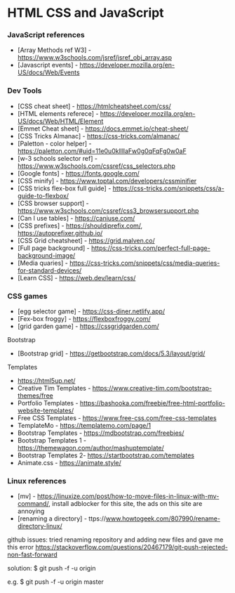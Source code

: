 
# HTML CSS and JavaScript

### JavaScript references
* [Array Methods ref W3] - https://www.w3schools.com/jsref/jsref_obj_array.asp
* [Javascript events] - https://developer.mozilla.org/en-US/docs/Web/Events

### Dev Tools
* [CSS cheat sheet] - https://htmlcheatsheet.com/css/
* [HTML elements referece] - https://developer.mozilla.org/en-US/docs/Web/HTML/Element
* [Emmet Cheat sheet] - https://docs.emmet.io/cheat-sheet/
* [CSS Tricks Almanac] - https://css-tricks.com/almanac/
* [Paletton - color helper] - https://paletton.com/#uid=11e0u0kllllaFw0g0qFqFg0w0aF
* [w-3 schools selector ref] - https://www.w3schools.com/cssref/css_selectors.php
* [Google fonts] - https://fonts.google.com/
* [CSS minify] - https://www.toptal.com/developers/cssminifier
* [CSS tricks flex-box full guide] - https://css-tricks.com/snippets/css/a-guide-to-flexbox/
* [CSS browser support] - https://www.w3schools.com/cssref/css3_browsersupport.php
* [Can I use tables] - https://caniuse.com/
* [CSS prefixes] - https://shouldiprefix.com/, https://autoprefixer.github.io/
* [CSS Grid cheatsheet] - https://grid.malven.co/
* [Full page background] - https://css-tricks.com/perfect-full-page-background-image/
* [Media quaries] - https://css-tricks.com/snippets/css/media-queries-for-standard-devices/
* [Learn CSS] - https://web.dev/learn/css/

### CSS games
* [egg selector game] - https://css-diner.netlify.app/
* [Fex-box froggy] - https://flexboxfroggy.com/
* [grid garden game] - https://cssgridgarden.com/

Bootstrap
* [Bootstrap grid] - https://getbootstrap.com/docs/5.3/layout/grid/

Templates
* https://html5up.net/
* Creative Tim Templates - https://www.creative-tim.com/bootstrap-themes/free
* Portfolio Templates - https://bashooka.com/freebie/free-html-portfolio-website-templates/
* Free CSS Templates - https://www.free-css.com/free-css-templates
* TemplateMo - https://templatemo.com/page/1
* Bootstrap Templates - https://mdbootstrap.com/freebies/
* Bootstrap Templates 1 - https://themewagon.com/author/mashuptemplate/
* Bootstrap Templates 2- https://startbootstrap.com/templates
* Animate.css - https://animate.style/

### Linux references
* [mv] - https://linuxize.com/post/how-to-move-files-in-linux-with-mv-command/, install adblocker for this site, the ads on this site are annoying
* [renaming a directory] - ttps://www.howtogeek.com/807990/rename-directory-linux/


github issues: tried renaming repository and adding new files and gave me this error
https://stackoverflow.com/questions/20467179/git-push-rejected-non-fast-forward

solution:
$ git push -f -u origin <name of branch>

e.g. $ git push -f -u origin master
